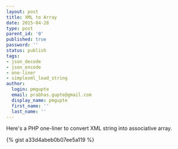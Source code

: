 ```yaml
---
layout: post
title: XML to Array
date: 2015-04-28
type: post
parent_id: '0'
published: true
password: ''
status: publish
tags:
- json_decode
- json_encode
- one-liner
- simplexml_load_string
author:
  login: pmgupte
  email: prabhas.gupte@gmail.com
  display_name: pmgupte
  first_name: ''
  last_name: ''
---
```

Here's a PHP one-liner to convert XML string into associative array.

{% gist a33d4abeb0b07ee5a119 %}
